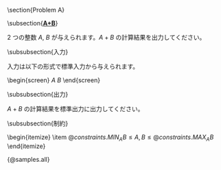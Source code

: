 \section{Problem A}

\subsection{<u>**A+B**</u>}

2 つの整数 $A$, $B$ が与えられます。$A + B$ の計算結果を出力してください。

\subsubsection{入力}

入力は以下の形式で標準入力から与えられます。

\begin{screen}
$A$ $B$
\end{screen}

\subsubsection{出力}

$A + B$ の計算結果を標準出力に出力してください。

\subsubsection{制約}

\begin{itemize}
    \item ${@constraints.MIN_AB} \leq A, B \leq {@constraints.MAX_AB}$
\end{itemize}


{@samples.all}
